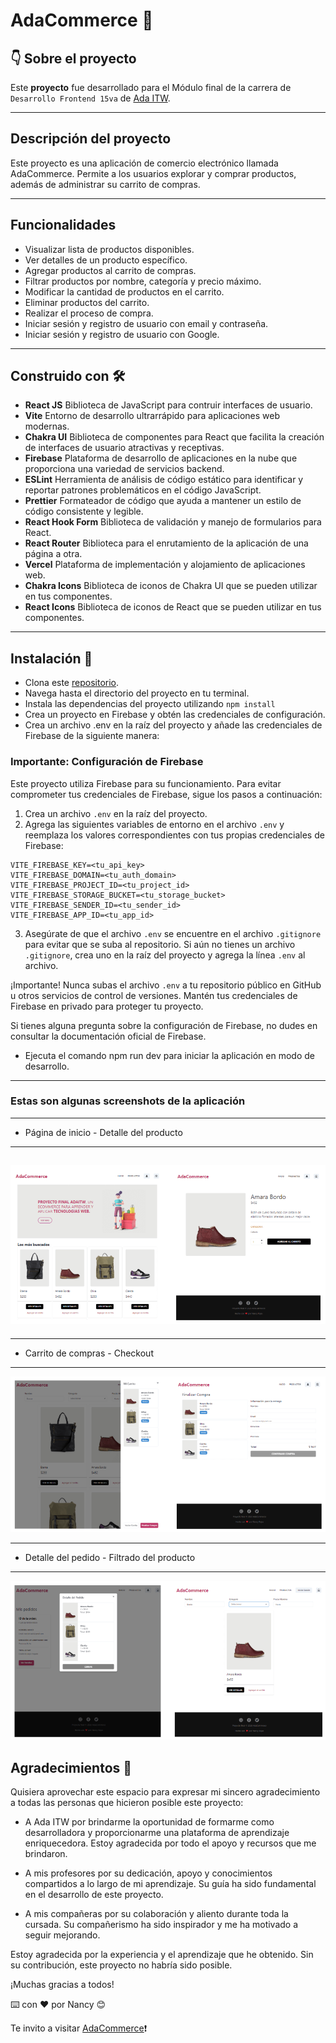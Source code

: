# AdaCommerce 🛒

## 👇 Sobre el proyecto

Este **proyecto** fue desarrollado para el Módulo final de la carrera de `Desarrollo Frontend 15va` de [Ada ITW](https://adaitw.org/).

---

## Descripción del proyecto

Este proyecto es una aplicación de comercio electrónico llamada AdaCommerce. Permite a los usuarios explorar y comprar productos, además de administrar su carrito de compras.

---

## Funcionalidades

- Visualizar lista de productos disponibles.
- Ver detalles de un producto específico.
- Agregar productos al carrito de compras.
- Filtrar productos por nombre, categoría y precio máximo.
- Modificar la cantidad de productos en el carrito.
- Eliminar productos del carrito.
- Realizar el proceso de compra.
- Iniciar sesión y registro de usuario con email y contraseña.
- Iniciar sesión y registro de usuario con Google.

---

## Construido con 🛠️

- **React JS** Biblioteca de JavaScript para contruir interfaces de usuario.
- **Vite** Entorno de desarrollo ultrarrápido para aplicaciones web modernas.
- **Chakra UI** Biblioteca de componentes para React que facilita la creación de interfaces de usuario atractivas y receptivas.
- **Firebase** Plataforma de desarrollo de aplicaciones en la nube que proporciona una variedad de servicios backend.
- **ESLint** Herramienta de análisis de código estático para identificar y reportar patrones problemáticos en el código JavaScript.
- **Prettier** Formateador de código que ayuda a mantener un estilo de código consistente y legible.
- **React Hook Form** Biblioteca de validación y manejo de formularios para React.
- **React Router** Biblioteca para el enrutamiento de la aplicación de una página a otra.
- **Vercel** Plataforma de implementación y alojamiento de aplicaciones web.
- **Chakra Icons** Biblioteca de iconos de Chakra UI que se pueden utilizar en tus componentes.
- **React Icons** Biblioteca de iconos de React que se pueden utilizar en tus componentes.

---

## Instalación 🔧

- Clona este [repositorio](https://github.com/nancycrojas/ada-commerce).
- Navega hasta el directorio del proyecto en tu terminal.
- Instala las dependencias del proyecto utilizando
  `npm install`
- Crea un proyecto en Firebase y obtén las credenciales de configuración.
- Crea un archivo .env en la raíz del proyecto y añade las credenciales de Firebase de la siguiente manera:

### Importante: Configuración de Firebase

Este proyecto utiliza Firebase para su funcionamiento. Para evitar comprometer tus credenciales de Firebase, sigue los pasos a continuación:

1. Crea un archivo `.env` en la raíz del proyecto.
2. Agrega las siguientes variables de entorno en el archivo `.env` y reemplaza los valores correspondientes con tus propias credenciales de Firebase:

```
VITE_FIREBASE_KEY=<tu_api_key>
VITE_FIREBASE_DOMAIN=<tu_auth_domain>
VITE_FIREBASE_PROJECT_ID=<tu_project_id>
VITE_FIREBASE_STORAGE_BUCKET=<tu_storage_bucket>
VITE_FIREBASE_SENDER_ID=<tu_sender_id>
VITE_FIREBASE_APP_ID=<tu_app_id>
```

3. Asegúrate de que el archivo `.env` se encuentre en el archivo `.gitignore` para evitar que se suba al repositorio. Si aún no tienes un archivo `.gitignore`, crea uno en la raíz del proyecto y agrega la línea `.env` al archivo.

¡Importante! Nunca subas el archivo `.env` a tu repositorio público en GitHub u otros servicios de control de versiones. Mantén tus credenciales de Firebase en privado para proteger tu proyecto.

Si tienes alguna pregunta sobre la configuración de Firebase, no dudes en consultar la documentación oficial de Firebase.

- Ejecuta el comando npm run dev para iniciar la aplicación en modo de desarrollo.

---

### Estas son algunas screenshots de la aplicación

---

- Página de inicio - Detalle del producto

---

## ![](./src/assets/ada-commerce.png)

---

- Carrito de compras - Checkout

---

![](./src/assets/ada-commerce-2.png)

---

- Detalle del pedido - Filtrado del producto

---

![](./src/assets/ada-commerce-3.png)

## Agradecimientos 🤗

Quisiera aprovechar este espacio para expresar mi sincero agradecimiento a todas las personas que hicieron posible este proyecto:

- A Ada ITW por brindarme la oportunidad de formarme como desarrolladora y proporcionarme una plataforma de aprendizaje enriquecedora. Estoy agradecida por todo el apoyo y recursos que me brindaron.

- A mis profesores por su dedicación, apoyo y conocimientos compartidos a lo largo de mi aprendizaje. Su guía ha sido fundamental en el desarrollo de este proyecto.

- A mis compañeras por su colaboración y aliento durante toda la cursada. Su compañerismo ha sido inspirador y me ha motivado a seguir mejorando.

Estoy agradecida por la experiencia y el aprendizaje que he obtenido. Sin su contribución, este proyecto no habría sido posible.

¡Muchas gracias a todos!

⌨️ con ❤️ por Nancy 😊

Te invito a visitar [AdaCommerce](https://ada-commerce.vercel.app/)❗
